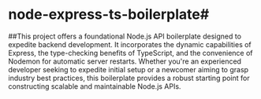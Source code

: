 # node-express-ts-boilerplate#

##This project offers a foundational Node.js API boilerplate designed to expedite backend development. It incorporates the dynamic capabilities of Express, the type-checking benefits of TypeScript, and the convenience of Nodemon for automatic server restarts. Whether you're an experienced developer seeking to expedite initial setup or a newcomer aiming to grasp industry best practices, this boilerplate provides a robust starting point for constructing scalable and maintainable Node.js APIs.
